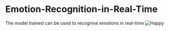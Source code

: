 # Emotion-Recognition-in-Real-Time

The model trained can be used to recognise emotions in real-time
![Happy](/images/happy.jpg)
